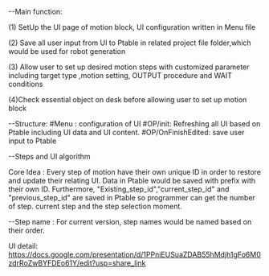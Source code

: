 --Main function:

(1) SetUp the UI page of motion block, UI configuration written in Menu file

(2) Save all user input from UI to Ptable in related project file folder,which would be used for robot generation

(3) Allow user to set up desired motion steps with customized parameter including target type ,motion setting, 
    OUTPUT procedure and WAIT conditions

(4)Check essential object on desk before allowing user to set up motion block 




--Structure:
#Menu   : configuration of UI 
#OP/init: Refreshing all UI based on Ptable including UI data and UI content.
#OP/OnFinishEdited: save user input to Ptable


--Steps and UI algorithm 

Core Idea : 
Every step of motion have their own unique ID in order to restore and update their relating UI.
Data in Ptable would be saved with prefix with their own ID.
Furthermore, "Existing_step_id","current_step_id" and "previous_step_id" are saved in Ptable so programmer can get the number of step.
current step and the step selection moment. 


--Step name :
For current version, step names would be named based on their order.



UI detail:
https://docs.google.com/presentation/d/1PPniEUSuaZDAB55hMdjh1gFo6M0zdrRoZwBYFDEo61Y/edit?usp=share_link